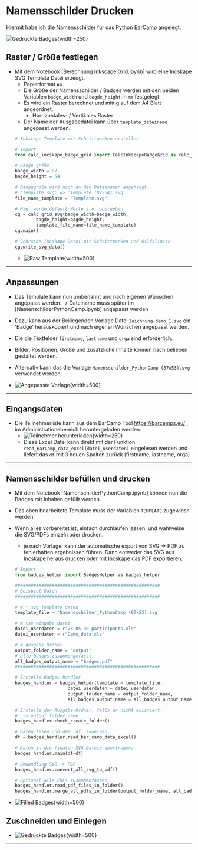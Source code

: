 # Namensschilder Drucken

Hiermit habe ich die Namensschilder für das [Python BarCamp](https://barcamps.eu/pyr2023/) angelegt.


![Gedruckte Badges](/img/Badges.jpeg "Gedruckte Badges"){width=250}


## Raster / Größe festlegen

- Mit dem Notebook [Berechnung Inkscape Grid.ipynb] wird eine Incskape SVG Template Datei erzeugt.
    - Papierformat `A4`
    - Die Größe der Namensschilder / Badges werden mit den beiden Variablen `badge_width` und `bagde_height` in `mm` festgelegt
    - Es wird ein Raster berechnet und mittig auf dem A4 Blatt angeordnet.
        - Horrizontales- / Vertikales Raster
    - Der Name der Ausgabedatei kann über `tamplate_dateiname` angepasst werden.
    ```py
    # Inkscape Template mit Schnittmarken erstellen

    # Import
    from calc_incskape_badge_grid import CalcInkscapeBadgeGrid as calc_grid_svg

    # Badge größe
    badge_width = 87
    bagde_height = 54

    # Badgegröße wird noch an den Dateinamen angehängt.
    # 'Template.svg' => 'Template_(87-54).svg'
    file_name_tamplate = "Template.svg"

    # Hier werde default Werte s.o. übergeben.
    cg = calc_grid_svg(badge_width=badge_width, 
            bagde_height=bagde_height, 
            tamplate_file_name=file_name_tamplate)
    cg.main()

    # Schreibe Incskape Datei mit Schnittmarken und Hilfslinien
    cg.write_svg_data()
    ```
    - ![Raw Template](/img/Template_img.png "Raw Template"){width=500}

---

## Anpassungen

- Das Template kann nun umbenannt und nach eigenen Wünschen angepasst werden. -> Dateiname muss später im [NamenschilderPythonCamp.ipynb] angepasst werden
- Dazu kann aus der Beiliegenden Vorlage Datei `Zeichnung-demo_1.svg` ein 'Badge' herauskopiert und nach eigenen Wünschen angepasst werden.
- Die die Textfelder `firstname`, `lastname` und `orga` sind erforderlich.
- Bilder, Positionen, Größe und zusätzliche Inhalte können nach belieben gestaltet werden.

- Alternativ kann das die Vorlage `Namensschilder_PythonCamp (87x53).svg` verwendet werden.
- ![Angepasste Vorlage](/img/Filled_Template_img.png "Angepasste Vorlage"){width=500}

---

## Eingangsdaten

- Die Teilnehmerliste kann aus dem BarCamp Tool https://barcamps.eu/ , im Administrationebereich heruntergeladen werden.
    - ![Teilnehmer herunterladen](/img/Teinmehmer_herunterladen.png "Teilnehmer herunterladen"){width=250}
    - Diese Excel Datei kann direkt mit der Funktion `read_BarCamp_data_excel(datei_userdaten)` eingelesen werden und liefert das `df` mit 3 neuen Spalten zurück (firstname, lastname, orga) 

---

## Namensschilder befüllen und drucken

- Mit dem Notebook [NamenschilderPythonCamp.ipynb] können nun die Badges mit Inhalten gefüllt werden.
- Das oben bearbeitete Template muss der Variablen `TEMPLATE` zugewiesn werden.
- Wenn alles vorbereitet ist, einfach durchlaufen lassen. und wahlweise die SVG/PDFs einzeln oder drucken.
    - je nach Vorlage, kann der automatische export von SVG -> PDF zu fehlerhaften ergebnissen führen. Dann entweder das SVG aus Incskape heraus drucken oder mit Incskape das PDF exportieren.

    ``` py
    # Import
    from badges_helper import BadgesHelper as badges_helper

    #######################################################
    # Beispiel Daten
    #######################################################

    # # *.svg Template Daten
    template_file = 'Namensschilder_PythonCamp (87x53).svg'

    # # csv eingabe datei
    datei_userdaten = r"23-05-30-participants.xls"
    datei_userdaten = r"Demo_data.xls"

    # # Ausgabe Ordner
    output_folder_name = "output"
    # alle badges zusammengefasst.
    all_badges_output_name = "Badges.pdf"
    #######################################################

    # Erstelle Badges handler
    badges_handler = badges_helper(template = template_file,
                        datei_userdaten = datei_userdaten,
                        output_folder_name = output_folder_name,
                        all_badges_output_name = all_badges_output_name)

    # Erstelle den Ausgabe-Ordner, falls er nicht existiert.
    #  -> output_folder_name
    badges_handler.check_create_folder()

    # Daten lesen und dem `df` zuweisen
    df = badges_handler.read_bar_camp_data_excel()

    # Daten in die finalen SVG Dateie übertragen. 
    badges_handler.main(df=df)

    # Umwandlung SVG -> PDF
    badges_handler.convert_all_svg_to_pdf()

    # Optional alle PDFs zusammenfassen.
    badges_handler.read_pdf_files_in_folder()
    badges_handler.merge_all_pdfs_in_folder(output_folder_name, all_badges_output_name)

    ```
- ![Filled Badges](/img/Filled_Badges_img.png "Filled Badges"){width=500}


  
## Zuschneiden und Einlegen

- ![Gedruckte Badges](/img/Badges.jpeg "Gedruckte Badges"){width=500}

---


